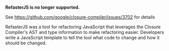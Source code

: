**RefasterJS is no longer supported.**

See https://github.com/google/closure-compiler/issues/3702 for details

RefasterJS was a tool for refactoring JavaScript that leverages the Closure Compiler's AST and type information to make refactoring easier. Developers write a JavaScript template to tell the tool what code to change and how it should be changed.